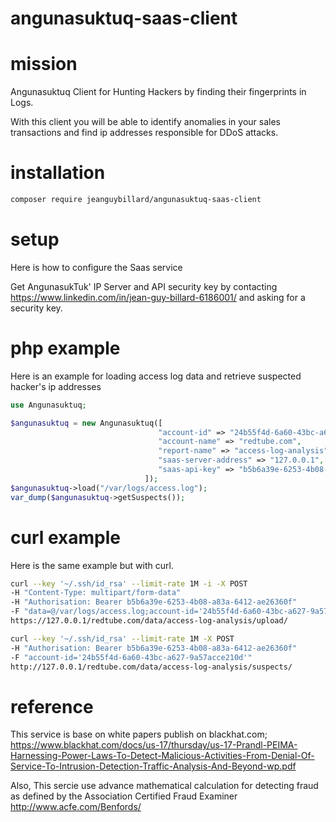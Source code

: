 
# angunasuktuq-saas-client

# mission

Angunasuktuq Client for Hunting Hackers by finding their fingerprints in Logs.

With this client you will be able to identify anomalies in your sales transactions and find ip addresses responsible for DDoS attacks.  

# installation


``` sh
composer require jeanguybillard/angunasuktuq-saas-client
```

# setup

Here is how to configure the Saas service 

Get AngunasukTuk' IP Server and API security key by contacting https://www.linkedin.com/in/jean-guy-billard-6186001/ and asking for a security key. 

                                                                                                                                                                                                                                                                                                                                                                                                                                                                                                                                                                                                                                                                                                                                                                                                                                                                                                                                                            
# php example

Here is an example for loading access log data and retrieve suspected hacker's ip addresses

``` php
use Angunasuktuq;

$angunasuktuq = new Angunasuktuq([
                                 "account-id" => "24b55f4d-6a60-43bc-a627-9a57acce210d",
                                 "account-name" => "redtube.com",
                                 "report-name" => "access-log-analysis",
                                 "saas-server-address" => "127.0.0.1",
                                 "saas-api-key" => "b5b6a39e-6253-4b08-a83a-6412-ae26360f"
                              ]);
$angunasuktuq->load("/var/logs/access.log"); 
var_dump($angunasuktuq->getSuspects());
```

# curl example

Here is the same example but with curl.

``` sh
curl --key '~/.ssh/id_rsa' --limit-rate 1M -i -X POST 
-H "Content-Type: multipart/form-data"
-H "Authorisation: Bearer b5b6a39e-6253-4b08-a83a-6412-ae26360f" 
-F "data=@/var/logs/access.log;account-id='24b55f4d-6a60-43bc-a627-9a57acce210d';" 
https://127.0.0.1/redtube.com/data/access-log-analysis/upload/

curl --key '~/.ssh/id_rsa' --limit-rate 1M -X POST 
-H "Authorisation: Bearer b5b6a39e-6253-4b08-a83a-6412-ae26360f" 
-F "account-id='24b55f4d-6a60-43bc-a627-9a57acce210d'"
http://127.0.0.1/redtube.com/data/access-log-analysis/suspects/

```

# reference 

This service is base on white papers publish on blackhat.com; https://www.blackhat.com/docs/us-17/thursday/us-17-Prandl-PEIMA-Harnessing-Power-Laws-To-Detect-Malicious-Activities-From-Denial-Of-Service-To-Intrusion-Detection-Traffic-Analysis-And-Beyond-wp.pdf

Also, This sercie use advance mathematical calculation for detecting fraud as defined by the Association Certified Fraud Examiner http://www.acfe.com/Benfords/ 
